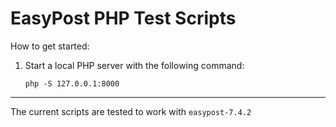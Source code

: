 # EasyPost PHP Test Scripts
How to get started: 
<ol>
  <li>Start a local PHP server with the following command: </li>

    php -S 127.0.0.1:8000

</ol>

---

The current scripts are tested to work with `easypost-7.4.2`

